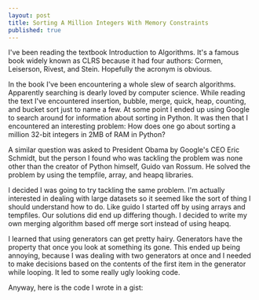 ```yaml
---
layout: post
title: Sorting A Million Integers With Memory Constraints
published: true
---
```

I've been reading the textbook Introduction to Algorithms. It's a famous book widely known as CLRS because it had four authors: Cormen, Leiserson, Rivest, and Stein. Hopefully the acronym is obvious.

In the book I've been encountering a whole slew of search algorithms. Apparently searching is dearly loved by computer science. While reading the text I've encountered insertion, bubble, merge, quick, heap, counting, and bucket sort just to name a few. At some point I ended up using Google to search around for information about sorting in Python. It was then that I encountered an interesting problem: How does one go about sorting a million 32-bit integers in 2MB of RAM in Python?

A similar question was asked to President Obama by Google's CEO Eric Schmidt, but the person I found who was tackling the problem was none other than the creator of Python himself, Guido van Rossum. He solved the problem by using the tempfile, array, and heapq libraries.

I decided I was going to try tackling the same problem. I'm actually interested in dealing with large datasets so it seemed like the sort of thing I should understand how to do. Like guido I started off by using arrays and tempfiles. Our solutions did end up differing though. I decided to write my own merging algorithm based off merge sort instead of using heapq.

I learned that using generators can get pretty hairy. Generators have the property that once you look at something its gone. This ended up being annoying, because I was dealing with two generators at once and I needed to make decisions based on the contents of the first item in the generator while looping. It led to some really ugly looking code.

Anyway, here is the code I wrote in a gist:

<script src="https://gist.github.com/jColeChanged/06cecc001d3004a3c45a.js"></script>